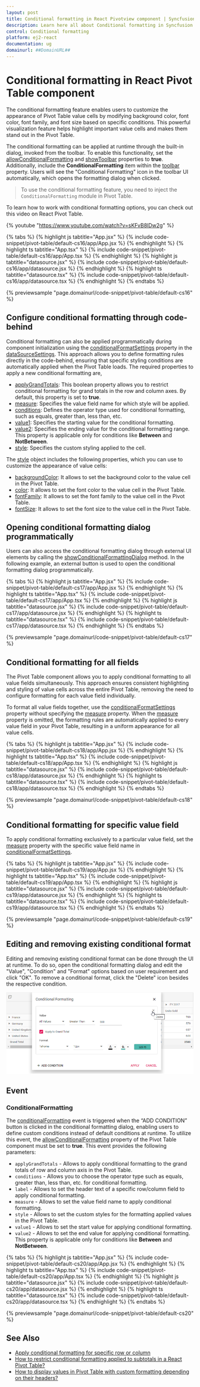 ```yaml
---
layout: post
title: Conditional formatting in React Pivotview component | Syncfusion
description: Learn here all about Conditional formatting in Syncfusion React Pivotview component of Syncfusion Essential JS 2 and more.
control: Conditional formatting 
platform: ej2-react
documentation: ug
domainurl: ##DomainURL##
---
```


# Conditional formatting in React Pivot Table component

The conditional formatting feature enables users to customize the appearance of Pivot Table value cells by modifying background color, font color, font family, and font size based on specific conditions. This powerful visualization feature helps highlight important value cells and makes them stand out in the Pivot Table.

The conditional formatting can be applied at runtime through the built-in dialog, invoked from the toolbar. To enable this functionality, set the [allowConditionalFormatting](https://ej2.syncfusion.com/react/documentation/api/pivotview/#allowconditionalformatting) and [showToolbar](https://ej2.syncfusion.com/react/documentation/api/pivotview/#showtoolbar) properties to **true**. Additionally, include the **ConditionalFormatting** item within the [toolbar](https://ej2.syncfusion.com/react/documentation/api/pivotview/#toolbar) property. Users will see the "Conditional Formatting" icon in the toolbar UI automatically, which opens the formatting dialog when clicked.

> To use the conditional formatting feature, you need to inject the `ConditionalFormatting` module in Pivot Table.

To learn how to work with conditional formatting options, you can check out this video on React Pivot Table.

{% youtube "https://www.youtube.com/watch?v=sKFvB8lDw2g" %}

{% tabs %}
{% highlight js tabtitle="App.jsx" %}
{% include code-snippet/pivot-table/default-cs16/app/App.jsx %}
{% endhighlight %}
{% highlight ts tabtitle="App.tsx" %}
{% include code-snippet/pivot-table/default-cs16/app/App.tsx %}
{% endhighlight %}
{% highlight js tabtitle="datasource.jsx" %}
{% include code-snippet/pivot-table/default-cs16/app/datasource.jsx %}
{% endhighlight %}
{% highlight ts tabtitle="datasource.tsx" %}
{% include code-snippet/pivot-table/default-cs16/app/datasource.tsx %}
{% endhighlight %}
{% endtabs %}

{% previewsample "page.domainurl/code-snippet/pivot-table/default-cs16" %}

## Configure conditional formatting through code-behind

Conditional formatting can also be applied programmatically during component initialization using the [conditionalFormatSettings](https://ej2.syncfusion.com/react/documentation/api/pivotview/dataSourceSettings/#conditionalformatsettings) property in the [dataSourceSettings](https://ej2.syncfusion.com/react/documentation/api/pivotview/dataSourceSettings/). This approach allows you to define formatting rules directly in the code-behind, ensuring that specific styling conditions are automatically applied when the Pivot Table loads. The required properties to apply a new conditional formatting are,

* [applyGrandTotals](https://ej2.syncfusion.com/react/documentation/api/pivotview/conditionalFormatSettings/#applygrandtotals): This boolean property allows you to restrict conditional formatting for grand totals in the row and column axes. By default, this property is set to **true**.
* [measure](https://ej2.syncfusion.com/react/documentation/api/pivotview/conditionalFormatSettings/#measure): Specifies the value field name for which style will be applied.
* [conditions](https://ej2.syncfusion.com/react/documentation/api/pivotview/conditionalFormatSettings/#conditions): Defines the operator type used for conditional formatting, such as equals, greater than, less than, etc.
* [value1](https://ej2.syncfusion.com/react/documentation/api/pivotview/conditionalFormatSettings/#value1): Specifies the starting value for the conditional formatting.
* [value2](https://ej2.syncfusion.com/react/documentation/api/pivotview/conditionalFormatSettings/#value2): Specifies the ending value for the conditional formatting range. This property is applicable only for conditions like **Between** and **NotBetween**.
* [style](https://ej2.syncfusion.com/react/documentation/api/pivotview/conditionalFormatSettings/#style): Specifies the custom styling applied to the cell.

The [style](https://ej2.syncfusion.com/react/documentation/api/pivotview/style/) object includes the following properties, which you can use to customize the appearance of value cells:

* [backgroundColor](https://ej2.syncfusion.com/react/documentation/api/pivotview/style/#backgroundcolor): It allows to set the background color to the value cell in the Pivot Table.
* [color](https://ej2.syncfusion.com/react/documentation/api/pivotview/style/#color): It allows to set the font color to the value cell in the Pivot Table.
* [fontFamily](https://ej2.syncfusion.com/react/documentation/api/pivotview/style/#fontfamily): It allows to set the font family to the value cell in the Pivot Table.
* [fontSize](https://ej2.syncfusion.com/react/documentation/api/pivotview/style/#fontsize): It allows to set the font size to the value cell in the Pivot Table.

## Opening conditional formatting dialog programmatically

Users can also access the conditional formatting dialog through external UI elements by calling the [showConditionalFormattingDialog](https://ej2.syncfusion.com/react/documentation/api/pivotview/#showconditionalformattingdialog) method. In the following example, an external button is used to open the conditional formatting dialog programmatically.

{% tabs %}
{% highlight js tabtitle="App.jsx" %}
{% include code-snippet/pivot-table/default-cs17/app/App.jsx %}
{% endhighlight %}
{% highlight ts tabtitle="App.tsx" %}
{% include code-snippet/pivot-table/default-cs17/app/App.tsx %}
{% endhighlight %}
{% highlight js tabtitle="datasource.jsx" %}
{% include code-snippet/pivot-table/default-cs17/app/datasource.jsx %}
{% endhighlight %}
{% highlight ts tabtitle="datasource.tsx" %}
{% include code-snippet/pivot-table/default-cs17/app/datasource.tsx %}
{% endhighlight %}
{% endtabs %}

{% previewsample "page.domainurl/code-snippet/pivot-table/default-cs17" %}

## Conditional formatting for all fields

The Pivot Table component allows you to apply conditional formatting to all value fields simultaneously. This approach ensures consistent highlighting and styling of value cells across the entire Pivot Table, removing the need to configure formatting for each value field individually.

To format all value fields together, use the [conditionalFormatSettings](https://ej2.syncfusion.com/react/documentation/api/pivotview/dataSourceSettings/#conditionalformatsettings) property without specifying the [measure](https://ej2.syncfusion.com/react/documentation/api/pivotview/conditionalFormatSettings/#measure) property. When the [measure](https://ej2.syncfusion.com/react/documentation/api/pivotview/conditionalFormatSettings/#measure) property is omitted, the formatting rules are automatically applied to every value field in your Pivot Table, resulting in a uniform appearance for all value cells.

{% tabs %}
{% highlight js tabtitle="App.jsx" %}
{% include code-snippet/pivot-table/default-cs18/app/App.jsx %}
{% endhighlight %}
{% highlight ts tabtitle="App.tsx" %}
{% include code-snippet/pivot-table/default-cs18/app/App.tsx %}
{% endhighlight %}
{% highlight js tabtitle="datasource.jsx" %}
{% include code-snippet/pivot-table/default-cs18/app/datasource.jsx %}
{% endhighlight %}
{% highlight ts tabtitle="datasource.tsx" %}
{% include code-snippet/pivot-table/default-cs18/app/datasource.tsx %}
{% endhighlight %}
{% endtabs %}

{% previewsample "page.domainurl/code-snippet/pivot-table/default-cs18" %}

## Conditional formatting for specific value field

To apply conditional formatting exclusively to a particular value field, set the [measure](https://ej2.syncfusion.com/react/documentation/api/pivotview/conditionalFormatSettings/#measure) property with the specific value field name in [conditionalFormatSettings](https://ej2.syncfusion.com/react/documentation/api/pivotview/dataSourceSettings/#conditionalformatsettings).

{% tabs %}
{% highlight js tabtitle="App.jsx" %}
{% include code-snippet/pivot-table/default-cs19/app/App.jsx %}
{% endhighlight %}
{% highlight ts tabtitle="App.tsx" %}
{% include code-snippet/pivot-table/default-cs19/app/App.tsx %}
{% endhighlight %}
{% highlight js tabtitle="datasource.jsx" %}
{% include code-snippet/pivot-table/default-cs19/app/datasource.jsx %}
{% endhighlight %}
{% highlight ts tabtitle="datasource.tsx" %}
{% include code-snippet/pivot-table/default-cs19/app/datasource.tsx %}
{% endhighlight %}
{% endtabs %}

{% previewsample "page.domainurl/code-snippet/pivot-table/default-cs19" %}

## Editing and removing existing conditional format

Editing and removing existing conditional format can be done through the UI at runtime. To do so, open the conditional formatting dialog and edit the "Value", "Condition" and "Format" options based on user requirement and click "OK". To remove a conditional format, click the "Delete" icon besides the respective condition.

![output](images/cformatting_remove.png)

## Event

### ConditionalFormatting

The [conditionalFormatting](https://ej2.syncfusion.com/react/documentation/api/pivotview/#conditionalformatting) event is triggered when the “ADD CONDITION” button is clicked in the conditional formatting dialog, enabling users to define custom conditions instead of default conditions at runtime. To utilize this event, the [allowConditionalFormatting](https://ej2.syncfusion.com/react/documentation/api/pivotview/#allowconditionalformatting) property of the Pivot Table component must be set to **true**. This event provides the following parameters:

* `applyGrandTotals` - Allows to apply conditional formatting to the grand totals of row and column axis in the Pivot Table.
* `conditions` - Allows you to choose the operator type such as equals, greater than, less than, etc. for conditional formatting.
* `label` - Allows to set the header text of a specific row/column field to apply conditional formatting.
* `measure` - Allows to set the value field name to apply conditional formatting.
* `style` - Allows to set the custom styles for the formatting applied values in the Pivot Table.
* `value1` - Allows to set the start value for applying conditional formatting.
* `value2` - Allows to set the end value for applying conditional formatting. This property is applicable only for conditions like **Between** and **NotBetween**.

{% tabs %}
{% highlight js tabtitle="App.jsx" %}
{% include code-snippet/pivot-table/default-cs20/app/App.jsx %}
{% endhighlight %}
{% highlight ts tabtitle="App.tsx" %}
{% include code-snippet/pivot-table/default-cs20/app/App.tsx %}
{% endhighlight %}
{% highlight js tabtitle="datasource.jsx" %}
{% include code-snippet/pivot-table/default-cs20/app/datasource.jsx %}
{% endhighlight %}
{% highlight ts tabtitle="datasource.tsx" %}
{% include code-snippet/pivot-table/default-cs20/app/datasource.tsx %}
{% endhighlight %}
{% endtabs %}

{% previewsample "page.domainurl/code-snippet/pivot-table/default-cs20" %}

## See Also

* [Apply conditional formatting for specific row or column](./how-to/apply-conditional-formatting-for-specific-row-or-column)
* [How to restrict conditional formatting applied to subtotals in a React Pivot Table?](https://support.syncfusion.com/kb/article/15647/how-to-restrict-conditional-formatting-applied-to-subtotals-in-a-react-pivot-table)
* [How to display values in Pivot Table with custom formatting depending on their headers?](https://support.syncfusion.com/kb/article/14473/how-to-display-values-in-pivot-table-with-custom-formatting-depending-on-their-headers)